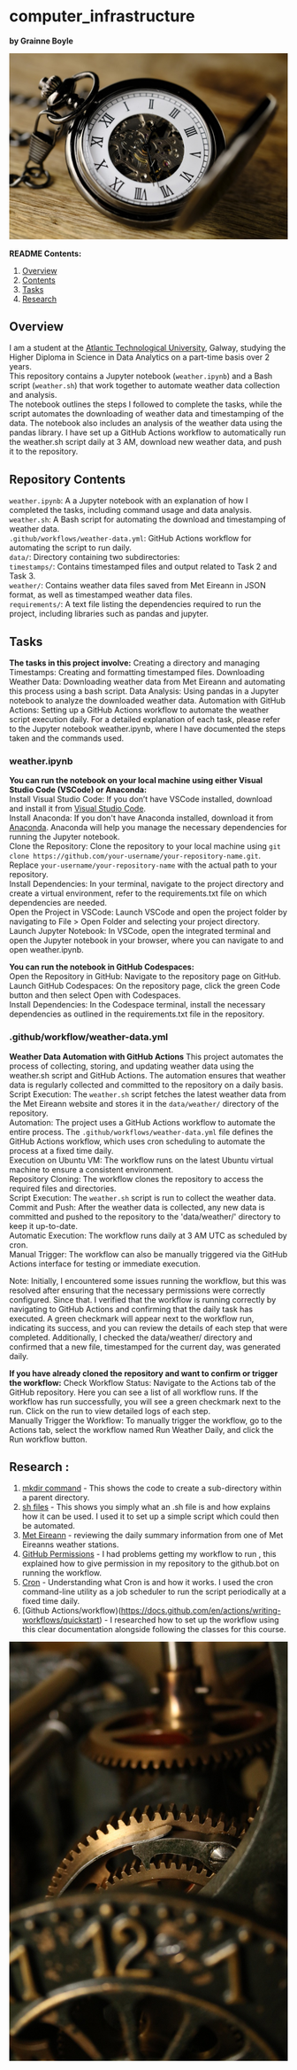 # computer_infrastructure

**by Grainne Boyle**

![clockimage](img/watch.jpg)

**README Contents:**

1. [Overview](Overview)
2. [Contents](Repository-Contents)
3. [Tasks](Tasks)
4. [Research](Research)

## Overview

I am a student at the [Atlantic Technological University](https://www.atu.ie/), Galway, studying the Higher Diploma in Science in Data Analytics on a part-time basis over 2 years.  
This repository contains a Jupyter notebook (`weather.ipynb`) and a Bash script (`weather.sh`) that work together to automate weather data collection and analysis.  
The notebook outlines the steps I followed to complete the tasks, while the script automates the downloading of weather data and timestamping of the data. The notebook also includes an analysis of the weather data using the pandas library. I have set up a GitHub Actions workflow to automatically run the weather.sh script daily at 3 AM, download new weather data, and push it to the repository.

## Repository Contents
`weather.ipynb`: A a Jupyter notebook with an explanation of how I completed the tasks, including command usage and data analysis.  
`weather.sh`: A Bash script for automating the download and timestamping of weather data.  
`.github/workflows/weather-data.yml`: GitHub Actions workflow for automating the script to run daily.  
`data/`: Directory containing two subdirectories:  
`timestamps/`: Contains timestamped files and output related to Task 2 and Task 3.  
`weather/`: Contains weather data files saved from Met Eireann in JSON format, as well as timestamped weather data files.  
`requirements/`: A text file listing the dependencies required to run the project, including libraries such as pandas and jupyter.  

## Tasks 

**The tasks in this project involve:** 
Creating a directory and managing Timestamps: Creating and formatting timestamped files.
Downloading Weather Data: Downloading weather data from Met Eireann and automating this process using a bash script.
Data Analysis: Using pandas in a Jupyter notebook to analyze the downloaded weather data.
Automation with GitHub Actions: Setting up a GitHub Actions workflow to automate the weather script execution daily.
For a detailed explanation of each task, please refer to the Jupyter notebook weather.ipynb, where I have documented the steps taken and the commands used.

### weather.ipynb
**You can run the notebook on your local machine using either Visual Studio Code (VSCode) or Anaconda:**  
Install Visual Studio Code: If you don’t have VSCode installed, download and install it from [Visual Studio Code](https://code.visualstudio.com/).  
Install Anaconda: If you don't have Anaconda installed, download it from [Anaconda](https://www.anaconda.com/download). Anaconda will help you manage the necessary dependencies for running the Jupyter notebook.  
Clone the Repository: Clone the repository to your local machine using  ```git clone https://github.com/your-username/your-repository-name.git```. Replace `your-username/your-repository-name` with the actual path to your repository.  
Install Dependencies: In your terminal, navigate to the project directory and create a virtual environment, refer to the requirements.txt file on which dependencies are needed.    
Open the Project in VSCode: Launch VSCode and open the project folder by navigating to File > Open Folder and selecting your project directory.    
Launch Jupyter Notebook: In VSCode, open the integrated terminal and open the Jupyter notebook in your browser, where you can navigate to and open weather.ipynb.  

**You can run the notebook in GitHub Codespaces:**  
Open the Repository in GitHub: Navigate to the repository page on GitHub.  
Launch GitHub Codespaces: On the repository page, click the green Code button and then select Open with Codespaces.  
Install Dependencies: In the Codespace terminal, install the necessary dependencies as outlined in the requirements.txt file in the repository.  

### .github/workflow/weather-data.yml  
**Weather Data Automation with GitHub Actions**
This project automates the process of collecting, storing, and updating weather data using the weather.sh script and GitHub Actions. The automation ensures that weather data is regularly collected and committed to the repository on a daily basis.  
Script Execution: The `weather.sh` script fetches the latest weather data from the Met Eireann website and stores it in the `data/weather/` directory of the repository.    
Automation: The project uses a GitHub Actions workflow to automate the entire process. The `.github/workflows/weather-data.yml` file defines the GitHub Actions workflow, which uses cron scheduling to automate the process at a fixed time daily.  
Execution on Ubuntu VM: The workflow runs on the latest Ubuntu virtual machine to ensure a consistent environment.    
Repository Cloning: The workflow clones the repository to access the required files and directories.    
Script Execution: The `weather.sh` script is run to collect the weather data.    
Commit and Push: After the weather data is collected, any new data is committed and pushed to the repository to the 'data/weather/' directory to keep it up-to-date.  
Automatic Execution: The workflow runs daily at 3 AM UTC as scheduled by cron.  
Manual Trigger: The workflow can also be manually triggered via the GitHub Actions interface for testing or immediate execution. 

Note: Initially, I encountered some issues running the workflow, but this was resolved after ensuring that the necessary permissions were correctly configured. Since that. 
I verified that the workflow is running correctly by navigating to GitHub Actions and confirming that the daily task has executed. A green checkmark will appear next to the workflow run, indicating its success, and you can review the details of each step that were completed. Additionally, I checked the data/weather/ directory and confirmed that a new file, timestamped for the current day, was generated daily.

**If you have already cloned the repository and want to confirm or trigger the workflow:**
Check Workflow Status: Navigate to the Actions tab of the GitHub repository. Here you can see a list of all workflow runs. If the workflow has run successfully, you will see a green checkmark next to the run. Click on the run to view detailed logs of each step.  
Manually Trigger the Workflow: To manually trigger the workflow, go to the Actions tab, select the workflow named Run Weather Daily, and click the Run workflow button. 

## Research :
1. [mkdir command](https://askubuntu.com/questions/731721/is-there-a-way-to-create-multiple-directories-at-once-with-mkdir) - This shows the code to create a sub-directory within a parent directory.  
2. [sh files](https://medium.com/@andrewdass/how-to-execute-sh-files-71d8885d8ef3#:~:text=A%20file%20with%20the%20%E2%80%9C.,files%20in%20Unix%20or%20Linux.) - This shows you simply what an .sh file is and how explains how it can be used. I used it to set up a simple script which could then be automated.
3. [Met Eireann](https://www.met.ie/climate/available-data/daily-data) - reviewing the daily summary information from one of Met Eireanns weather stations.
4. [GitHub Permissions](https://www.raulmelo.me/en/til/how-to-solve-permission-to-x-denied-to-github-actions-bot#:~:text=Go%20to%20your%20project%20Settings,button%20and%20rerun%20your%20pipeline.) - I had problems getting my workflow to run , this explained how to give permission in my repository to the github.bot on running the workflow.
5. [Cron](https://en.wikipedia.org/wiki/Cron) - Understanding what Cron is and how it works. I used the cron command-line utility as a job scheduler to run the script periodically at a fixed time daily.
6. [Github Actions/workflow)(https://docs.github.com/en/actions/writing-workflows/quickstart) - I researched how to set up the workflow using this clear documentation alongside following the classes for this course.



![clock2image](img/clockwork.jpg)